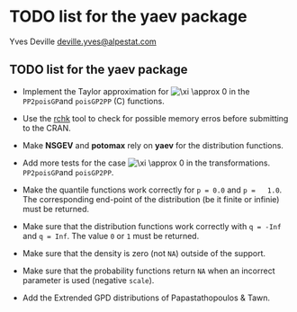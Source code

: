 TODO list for the **yaev** package
================
Yves Deville <deville.yves@alpestat.com>

## TODO list for the **yaev** package

-   Implement the Taylor approximation for
    ![\\xi \\approx 0](https://latex.codecogs.com/png.image?%5Cdpi%7B110%7D&space;%5Cbg_white&space;%5Cxi%20%5Capprox%200 "\xi \approx 0")
    in the `PP2poisGP`and `poisGP2PP` (C) functions.

-   Use the
    [rchk](https://developer.r-project.org/Blog/public/2019/04/18/common-protect-errors/)
    tool to check for possible memory erros before submitting to the
    CRAN.

-   Make **NSGEV** and **potomax** rely on **yaev** for the distribution
    functions.

-   Add more tests for the case
    ![\\xi \\approx 0](https://latex.codecogs.com/png.image?%5Cdpi%7B110%7D&space;%5Cbg_white&space;%5Cxi%20%5Capprox%200 "\xi \approx 0")
    in the transformations. `PP2poisGP`and `poisGP2PP`.

-   Make the quantile functions work correctly for `p = 0.0` and
    `p =   1.0`. The corresponding end-point of the distribution (be it
    finite or infinie) must be returned.

-   Make sure that the distribution functions work correctly with
    `q = -Inf` and `q = Inf`. The value `0` or `1` must be returned.

-   Make sure that the density is zero (not `NA`) outside of the
    support.

-   Make sure that the probability functions return `NA` when an
    incorrect parameter is used (negative `scale`).

-   Add the Extrended GPD distributions of Papastathopoulos & Tawn.
